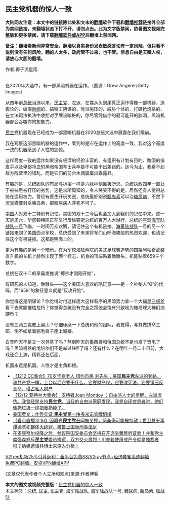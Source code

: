  <h2>民主党机器的惊人一致</h2> <p class="notice"><b>大陆网友注意：本文中的链接除此处和文末的<a href="https://github.com/bannedbook/fanqiang" >翻墙</a>软件下载和<a href="https://github.com/killgcd/justmysocks/blob/master/README.md">翻墙推荐</a>链接外全部为禁网链接，未翻墙状态下打不开，请勿点击。此为文字版禁闻，欲看图文视频完整版和更多禁闻，请下载<a href="https://github.com/bannedbook/fanqiang">翻墙软件或APP</a>后翻墙上禁闻网。</p><p>备注：翻墙看新闻非常安全，翻墙以真实身份发表敏感言论有一定风险，但只看不说则没有任何风险，翻的人太多，政府管不过来，也不管。信息自由是天赋人权，请放心大胆的翻墙。</b></p>  <div class="entry"> <p>作者:狮子流星雨</p> <p><br /> 在2020年大选中，有一部黑暗机器在运作。（图源：Drew Angerer/Getty Images） </p> <p> 从四年前<a href="https://www.bannedbook.org/bnews/tag/%e6%80%bb%e7%bb%9f/" class="st_tag internal_tag" rel="tag" title="标签 总统 下的日志">总统</a>当选以来，<a href="https://www.bannedbook.org/bnews/tag/%e6%b0%91%e4%b8%bb%e5%85%9a/" class="st_tag internal_tag" rel="tag" title="标签 民主党 下的日志">民主党</a>、左派、左媒从头到尾真正运作得像一部机器，造舆论的、编假<span class='wp_keywordlink_affiliate'><a href="https://www.bannedbook.org/" title="新闻">新闻</a></span>的、搞特工阴谋的、党派施压的、威胁个体的、打砸抢烧杀的、在立法司法执法中收拾对手埋设暗桩的，你尽管凭借你的最可能开的脑洞，黑暗机器都会吞噬你的想象力。 </p> <p><a href="https://www.bannedbook.org/bnews/tag/%e6%b0%91%e4%b8%bb/" class="st_tag internal_tag" rel="tag" title="标签 民主 下的日志">民主</a>党机器现在已经成为一部黑暗机器在2020总统大选中展露在我们眼前。 </p> <p>我在观察这部黑暗机器的运作中，看到的是它在运作上的高度一致，我对这个高度一致的机器感到了人性的震惊。 </p>  <p>这样高度一致的运作如果没有极深的经验丰富的、有组织有计划有目的、跨国的操盘手以及卑鄙冷血的黑暗帝国军士兵卒是不可能不出差错的。迄今为止，我看不到敌方阵营里的错乱，而是它们的前台木偶屡屡出乖露丑。 </p> <p>有趣的是，总统团队的布局与拆招一样是六脉神剑匪夷所思。总统执政四年一直处于被抹黑被打压的劣势，这是众所周知的，令人哭笑不得的是，居然还有人觉得总统在滥用权力。曾经有医生开玩笑说，总统最好别说<a href="https://www.bannedbook.org/bnews/tag/%E8%83%B0%E5%B2%9B%E7%B4%A0/" class="st_tag internal_tag" rel="tag" title="标签 胰岛素 下的日志">胰岛素</a>可以治<a href="https://www.bannedbook.org/bnews/tag/%e7%b3%96%e5%b0%bf%e7%97%85/" class="st_tag internal_tag" rel="tag" title="标签 糖尿病 下的日志">糖尿病</a>，不然下流党媒要封杀胰岛素，那糖尿病人非死不可了。 </p> <p><span class='wp_keywordlink_affiliate'><a href="https://www.bannedbook.org/" title="中国" target="_blank">中国</a></span>人对双十二特别有记忆。美国的双十二今后也会加入到我们的记忆中来。这一天是周六，华盛顿特区正在举行反偷窃挺总统的百万人大游行，总统的座驾<a href="https://www.bannedbook.org/bnews/tag/%E6%B5%B7%E5%86%9B%E9%99%86%E6%88%98%E9%98%9F%E4%B8%80%E5%8F%B7/" class="st_tag internal_tag" rel="tag" title="标签 海军陆战队一号 下的日志">海军陆战队一号</a>飞临，一时间万众欢腾，请记住这个有机链接。<a href="https://www.bannedbook.org/bnews/tag/%e6%b5%b7%e5%86%9b%e9%99%86%e6%88%98%e9%98%9f/" class="st_tag internal_tag" rel="tag" title="标签 海军陆战队 下的日志">海军陆战队</a>一号的另一个链接来到了美国西点军校，总统受到了未来将军们山呼海啸般的热烈欢迎，也请记住这个有机链接。这都是明面上的。 </p> <p>更为有趣的是另一个暗示。在为军校海陆两院的美式足球赛造势的四架阿帕奇武装直升机的长机上赫然出现了两个标志，机身的顶端贴着骷髅头，机尾贴着659三个数字。 </p> <p>总统在双十二的早晨发推说“搏杀才刚刚开始”， </p>  <p>有研究的人知道，骷髅头&mdash;&mdash;这个美国人喜欢的酷玩意&mdash;&mdash;是一个神秘人“Q”的代码，而“659”的象征意义就是“反攻开始”。 </p> <p>你觉得这是阴谋论？你觉得对付这样庞大这样有序的黑暗势力拿一个大福星<span class='wp_keywordlink'><a href="https://www.bannedbook.org/forum11/topic343.html" title="禁片：解体党文化之三板斧" target="_blank">三板斧</a></span>看下去就能摧枯拉朽？你觉得总统没有完全之策他会饶有兴致地为橄榄球大神们抛硬币？ </p> <p>没有三两三岂敢上梁山？仔细琢磨一下总统和他的团队，我觉得，与其做拼命三郎，倒不如拿着鹅毛扇子座上城楼。 </p> <p>白登昨天不是又一次登基了吗？熬到昨天的墨西哥和俄国总统不是也发了贺电了吗？黑暗机器的戈培尔们不是举过N杯了吗？还有什么？在明年一月二十日前，大戏还会上演，精彩还在后面。 </p> <p>机器永远是机器。人性才是主角和根。 </p>  <ul class='op-related-articles' title='相关阅读'> <li><a href='https://www.bannedbook.org/bnews/bannedvideo/20201217/1449646.html' target='_blank'>【1212 DC集会】70岁华裔老人 纽约市民 刘先生：美国<b>民主党</b>左派的套路，和共产党一样，上台以后它要干什么，它要财产权，它要改宪法，它要镇压反革命，侵占私人财产</a></li> <li><a href='https://www.bannedbook.org/bnews/bannedvideo/20201217/1449572.html' target='_blank'>【12/12 亚特兰大集会】 支持者Joan Montjoy ：自由派人士的觉醒，左派虚伪。我曾经是支持<b>民主党</b>。当我的自由派家庭发现，我是自闭症患者时，他们像扔垃圾一样把我扔掉了。</a></li> <li><a href='https://www.bannedbook.org/bnews/comments/20201217/1449518.html' target='_blank'>美国罗文：作弊实证 <b>民主党</b>第一块多米诺骨牌坍塌</a></li> <li><a href='https://www.bannedbook.org/bnews/bannedvideo/20201217/1449343.html' target='_blank'>【看点直播12.16】因曝光<b>民主党</b>丑闻被关押，阿桑奇可能被特赦；世卫总干事谭德塞犯群体灭绝罪，被告上国际刑事法庭</a></li> <li><a href='https://www.bannedbook.org/bnews/bannedvideo/20201217/1449334.html' target='_blank'>在麦康奈尔投降之后，参议院国安委员会坚持召开选举舞弊听证会！共和党主席强森怒斥<b>民主党</b>委员撒谎，双方交火激烈！川普若使用戒严令就是独裁者吗？纳姐邀请林博士来深入分析！</a></li> </ul> <p class="texttj"> <a href="https://github.com/bannedbook/fanqiang/wiki/V2ray%E6%9C%BA%E5%9C%BA" target="_blank">V2free机场25%引荐返利：全平台免费SS/V2ray节点+经济套餐高速翻墙</a><br/> <a href="https://github.com/bannedbook/fanqiang/wiki/%E7%A6%81%E9%97%BB%E7%BD%91%E5%AE%89%E5%8D%93%E7%BF%BB%E5%A2%99%E6%96%B0%E9%97%BBAPP" target="_blank">免费PC翻墙、安卓VPN翻墙APP</a></p><p> (文章仅代表作者个人立场和观点)来源:作者博客</p><a name='sharetosocial'></a>       <div><b>本文的图文或视频完整版</b>：<a href='https://www.bannedbook.org/bnews/comments/20201217/1449649.html'>民主党机器的惊人一致</a></div>  </div><!--END ENTRY--> <div class="postfooter"> <div>本文标签：<a href="https://www.bannedbook.org/bnews/tag/%e6%80%bb%e7%bb%9f/" rel="tag">总统</a>, <a href="https://www.bannedbook.org/bnews/tag/%e6%b0%91%e4%b8%bb/" rel="tag">民主</a>, <a href="https://www.bannedbook.org/bnews/tag/%e6%b0%91%e4%b8%bb%e5%85%9a/" rel="tag">民主党</a>, <a href="https://www.bannedbook.org/bnews/tag/%e6%b5%b7%e5%86%9b%e9%99%86%e6%88%98%e9%98%9f/" rel="tag">海军陆战队</a>, <a href="https://www.bannedbook.org/bnews/tag/%E6%B5%B7%E5%86%9B%E9%99%86%E6%88%98%E9%98%9F%E4%B8%80%E5%8F%B7/" rel="tag">海军陆战队一号</a>, <a href="https://www.bannedbook.org/bnews/tag/%e7%b3%96%e5%b0%bf%e7%97%85/" rel="tag">糖尿病</a>, <a href="https://www.bannedbook.org/bnews/tag/%E8%83%B0%E5%B2%9B%E7%B4%A0/" rel="tag">胰岛素</a>, <a href="https://www.bannedbook.org/bnews/tag/%e9%99%86%e6%88%98%e9%98%9f/" rel="tag">陆战队</a></div>  </div><!--END POSTFOOTER--> 